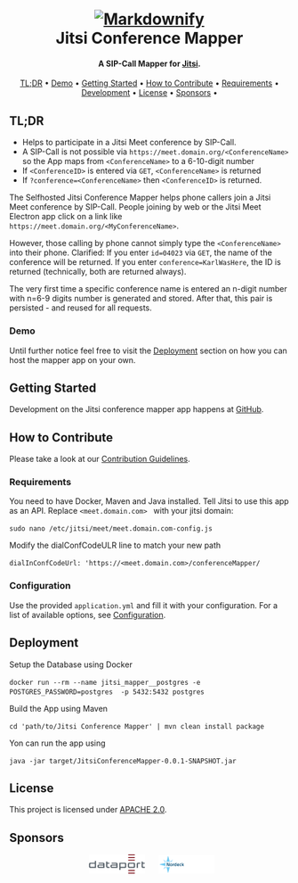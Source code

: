 <h1 align="center">
  <br>
  <a href="https://nordeck.net/"><img src="https://nordeck.net/wp-content/uploads/2020/05/NIC_logo_Nordeck-300x101.png" alt="Markdownify" width="200"></a>
  <br>
  Jitsi Conference Mapper
  <br>
</h1>
<h4 align="center">A SIP-Call Mapper for <a href="https://jitsi.org/" target="_blank">Jitsi</a>.</h4>
<p align="center">
  <a href="#tl;dr">TL;DR</a> •
  <a href="#demo">Demo</a> •
  <a href="#getting-started">Getting Started</a> •
  <a href="#how-to-contribute">How to Contribute</a> •
  <a href="#requirements">Requirements</a> •
  <a href="#developement">Development</a> •
  <a href="#license">License</a> •
  <a href="#sponsors">Sponsors</a> •
</p>

## TL;DR

- Helps to participate in a Jitsi Meet conference by SIP-Call.
- A SIP-Call is not possible via `https://meet.domain.org/<ConferenceName>` so the App maps from `<ConferenceName>` to a 6-10-digit number
- If `<ConferenceID>` is entered via `GET`, `<ConferenceName>` is returned
- If `?conference=<ConferenceName>` then `<ConferenceID>` is returned. 

The Selfhosted Jitsi Conference Mapper helps phone callers join a Jitsi Meet conference by SIP-Call.
People joining by web or the Jitsi Meet Electron app click on a link like `https://meet.domain.org/<MyConferenceName>`.

However, those calling by phone cannot simply type the `<ConferenceName>` into their phone. Clarified: If you enter `id=04023` via `GET`, the name of the conference will be returned. If you enter `conference=KarlWasHere`, the ID is returned (technically, both are returned always).

The very first time a specific conference name is entered an n-digit number with n=6-9 digits number is generated and stored. After that, this pair is persisted - and reused for all requests.

### Demo

Until further notice feel free to visit the [Deployment](#deployment) section on how you can host the mapper app on your own.

## Getting Started

Development on the Jitsi conference mapper app happens at [GitHub](https://github.com/nordeck/Jitsi-Conference-Mapper).

## How to Contribute

Please take a look at our [Contribution Guidelines](https://github.com/nordeck/.github/blob/main/docs/CONTRIBUTING.md).

### Requirements

You need to have Docker, Maven and Java installed. Tell Jitsi to use this app as an API. Replace `<meet.domain.com> ` with your jitsi domain:

`sudo nano /etc/jitsi/meet/meet.domain.com-config.js`

Modify the dialConfCodeULR line to match your new path

`dialInConfCodeUrl: 'https://<meet.domain.com>/conferenceMapper/`

### Configuration

Use the provided `application.yml` and fill it with your configuration.
For a list of available options, see [Configuration](./.docs/configuration.md).

## Deployment

Setup the Database using Docker

`docker run --rm --name jitsi_mapper__postgres -e POSTGRES_PASSWORD=postgres  -p 5432:5432 postgres`

Build the App using Maven

`cd 'path/to/Jitsi Conference Mapper' | mvn clean install package`

Yon can run the app using

`java -jar target/JitsiConferenceMapper-0.0.1-SNAPSHOT.jar`

## License

This project is licensed under [APACHE 2.0](./LICENSE).

## Sponsors

<p align="center">
   &nbsp;
   <a href="https://www.dataport.de/"><img src="./.docs/logos/dataportlogo.png" alt="Dataport" width="20%"></a>
   &nbsp;&nbsp;&nbsp;&nbsp;
   <a href="https://www.nordeck.net/"><img src="./.docs/logos/nordecklogo.png" alt="Nordeck" width="20%"></a>
</p>